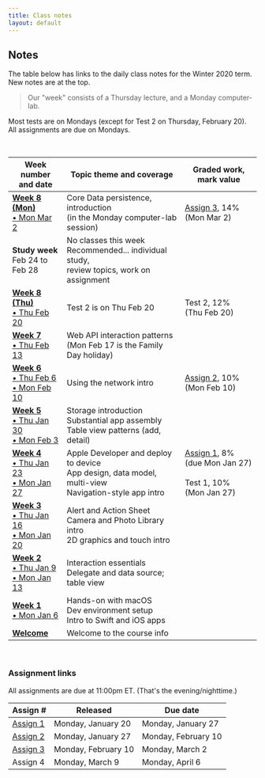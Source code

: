 ```yaml
---
title: Class notes
layout: default
---
```


## Notes

The table below has links to the daily class notes for the Winter 2020 term.  New notes are at the top.

> Our "week" consists of a Thursday lecture, and a Monday computer-lab. 

Most tests are on Mondays (except for Test 2 on Thursday, February 20).  
All assignments are due on Mondays.

<br>

Week number<br>and date | Topic theme and coverage | Graded work, mark value
--- | --- | ---
**[Week 8 (Mon)](week08)**<br>[&bull; Mon Mar 2](week08) | Core Data persistence, introduction<br>(in the Monday computer-lab session) | [Assign 3](/graded-work/assign3), 14%<br>(Mon Mar 2) | 
**Study week**<br>Feb 24 to<br>Feb 28 | No classes this week<br>Recommended... individual study,<br>review topics, work on assignment | | 
**[Week 8 (Thu)](week08)**<br>[&bull; Thu Feb 20](week08) | Test 2 is on Thu Feb 20 | Test 2, 12%<br>(Thu Feb 20) | 
**[Week 7](week07)**<br>[&bull; Thu Feb 13](week07) | Web API interaction patterns<br>(Mon Feb 17 is the Family Day holiday) | | 
**[Week 6](week06)**<br>[&bull; Thu Feb 6<br>&bull; Mon Feb 10](week06) | Using the network intro |  [Assign 2](/graded-work/assign2), 10%<br>(Mon Feb 10) | 
**[Week 5](week05)**<br>[&bull; Thu Jan 30<br>&bull; Mon Feb 3](week05) | Storage introduction<br>Substantial app assembly<br>Table view patterns (add, detail) | | 
**[Week 4](week04)**<br>[&bull; Thu Jan 23<br>&bull; Mon Jan 27](week04) | Apple Developer and deploy to device<br>App design, data model, multi-view<br>Navigation-style app intro | [Assign 1](/graded-work/assign1), 8%<br>(due Mon Jan 27)<br><br>Test 1, 10%<br>(Mon Jan 27) | 
**[Week 3](week03)**<br>[&bull; Thu Jan 16<br>&bull; Mon Jan 20](week03) | Alert and Action Sheet<br>Camera and Photo Library intro<br>2D graphics and touch intro | | 
**[Week 2](week02)**<br>[&bull; Thu Jan 9<br>&bull; Mon Jan 13](week02) | Interaction essentials<br>Delegate and data source; table view | |
**[Week 1](week01)**<br>[&bull; Mon Jan 6](week01) | Hands-on with macOS<br>Dev environment setup<br>Intro to Swift and iOS apps | |
**[Welcome](/welcome)** | Welcome to the course info | | 

<br>

### Assignment links

All assignments are due at 11:00pm ET. (That's the evening/nighttime.) 

Assign # | Released | Due date
--- | --- | ---
[Assign 1](/graded-work/assign1) | Monday, January 20 | Monday, January 27
[Assign 2](/graded-work/assign2) | Monday, January 27 | Monday, February 10
[Assign 3](/graded-work/assign3) | Monday, February 10 | Monday, March 2
Assign 4 | Monday, March 9 | Monday, April 6

<br>
